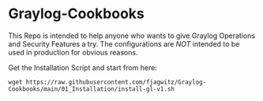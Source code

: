 # Graylog-Cookbooks

This Repo is intended to help anyone who wants to give Graylog Operations and Security Features a try. The configurations are _NOT_ intended to be used in production for obvious reasons.

Get the Installation Script and start from here:

```wget https://raw.githubusercontent.com/fjagwitz/Graylog-Cookbooks/main/01_Installation/install-gl-v1.sh```
